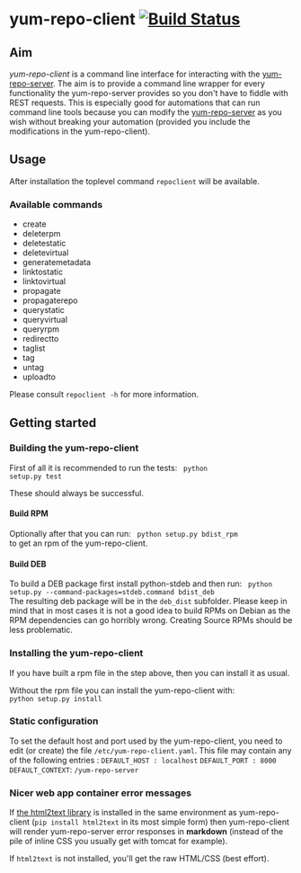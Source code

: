 yum-repo-client [![Build Status](https://travis-ci.org/ImmobilienScout24/yum-repo-client.svg?branch=master)](https://travis-ci.org/ImmobilienScout24/yum-repo-client)
===============

## Aim
_yum-repo-client_ is a command line interface for interacting with the [yum-repo-server](https://github.com/ImmobilienScout24/yum-repo-server).
The aim is to provide a command line wrapper for every functionality the yum-repo-server provides so you don't have to fiddle with REST requests.
This is especially good for automations that can run command line tools because you can modify the [yum-repo-server](https://github.com/ImmobilienScout24/yum-repo-server) as you wish without breaking your automation (provided you include the modifications in the yum-repo-client).

## Usage
After installation the toplevel command ```repoclient``` will be available.
### Available commands
 * create
 * deleterpm
 * deletestatic
 * deletevirtual
 * generatemetadata
 * linktostatic
 * linktovirtual
 * propagate
 * propagaterepo
 * querystatic
 * queryvirtual
 * queryrpm
 * redirectto
 * taglist
 * tag
 * untag
 * uploadto

Please consult ```repoclient -h``` for more information.

## Getting started
### Building the yum-repo-client
First of all it is recommended to run the tests:
<code>
python setup.py test
</code>

These should always be successful.
#### Build RPM
Optionally after that you can run:
<code>
python setup.py bdist_rpm
</code>
to get an rpm of the yum-repo-client.
#### Build DEB
To build a DEB package first install python-stdeb and then run:
<code>
python setup.py --command-packages=stdeb.command bdist_deb
</code>
The resulting deb package will be in the `deb_dist` subfolder. Please keep in mind that in most cases it is not a good idea to build RPMs on Debian as the RPM dependencies can go horribly wrong. Creating Source RPMs should be less problematic.

### Installing the yum-repo-client
If you have built a rpm file in the step above, then you can install it as usual.

Without the rpm file you can install the yum-repo-client with:
<code>
python setup.py install
</code>


### Static configuration
To set the default host and port used by the yum-repo-client, you need to edit (or create) the file `/etc/yum-repo-client.yaml`.
This file may contain any of the following entries :
`DEFAULT_HOST : localhost`
`DEFAULT_PORT : 8000`
`DEFAULT_CONTEXT`: `/yum-repo-server`

### Nicer web app container error messages
If [the html2text library](https://github.com/mriehl/html2text) is installed in the same environment as yum-repo-client (`pip install html2text` in its most simple form) then yum-repo-client will render yum-repo-server error responses in **markdown** (instead of the pile of inline CSS you usually get with tomcat for example).

If `html2text` is not installed, you'll get the raw HTML/CSS (best effort).
